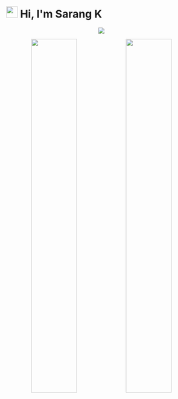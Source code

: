# <img src="https://raw.githubusercontent.com/MartinHeinz/MartinHeinz/master/wave.gif" width="30px"> Hi, I'm Sarang K

<p align="center">
  <a href="https://t.me/sarangsahajan"><img src="https://user-images.githubusercontent.com/77770753/117139498-f081c400-adc9-11eb-9aaf-f895a54ecc67.gif"></a>
    </p>
<p align="center">
    <img
        width="49%"
        src="https://github-readme-stats.vercel.app/api?username=sarangsahajan&count_private=true&include_all_commits=true&show_icons=true&theme=tokyonight&custom_title=GitHub+Stats"
    />
    <img
        width="49%"
        src="https://github-readme-streak-stats.herokuapp.com?user=sarangsahajan&theme=tokyonight"
    />
</p>
